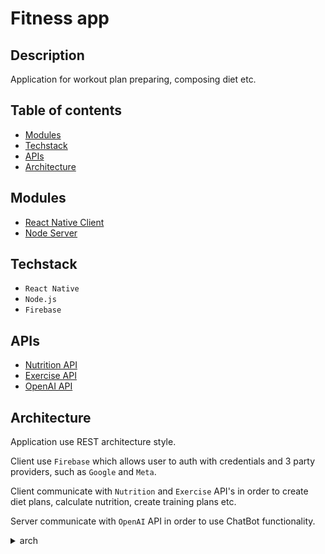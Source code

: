 # Fitness app

## Description

Application for workout plan preparing, composing diet etc.

## Table of contents

- [Modules](#modules)
- [Techstack](#techstack)
- [APIs](#apis)
- [Architecture](#architecture)

## Modules

- [React Native Client](https://github.com/wojciechszmelczerczyk/react-native-fit-health-ui)
- [Node Server](https://github.com/wojciechszmelczerczyk/node-fit-health-api)

## Techstack

- `React Native`
- `Node.js`
- `Firebase`

## APIs

- [Nutrition API](https://www.edamam.com/)
- [Exercise API](https://rapidapi.com/mortimerbrian135/api/exerciseapi3)
- [OpenAI API](https://platform.openai.com/docs/guides/completion)

## Architecture

Application use REST architecture style.

Client use `Firebase` which allows user to auth with credentials and 3 party providers, such as `Google` and `Meta`.

Client communicate with `Nutrition` and `Exercise` API's in order to create diet plans, calculate nutrition, create training plans etc.

Server communicate with `OpenAI` API in order to use ChatBot functionality.

<details>

<summary>arch</summary>

<img src="./.github/img/app-arch.png" />

</details>
